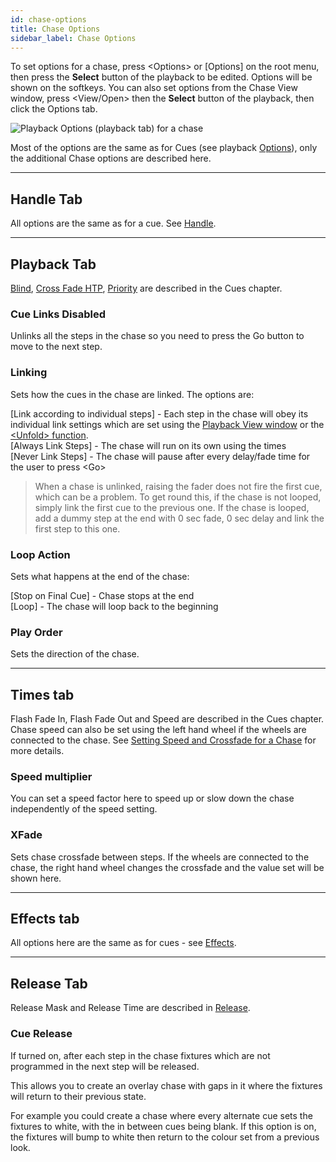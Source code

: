 ```yaml
---
id: chase-options
title: Chase Options
sidebar_label: Chase Options
---
```


To set options for a chase, press \<Options\> or \[Options\] on the root menu,
then press the **Select** button of the playback to be edited. Options will
be shown on the softkeys. You can also set options from the Chase View window, press
\<View/Open\> then the **Select** button of the playback, then click the
Options tab.

![Playback Options (playback tab) for a chase](/docs/images/playback-options-chase-playback-tab.png)

Most of the options are the same as for Cues (see playback [Options](../cues/playback-options.md)), only the additional Chase options are described here.

---

## Handle Tab

All options are the same as for a cue.
See [Handle](../cues/playback-options.md#handle-tab).

--- 

## Playback Tab

[Blind](../cues/playback-options.md#blind), [Cross Fade HTP](../cues/playback-options.md#cross-fade-htp), [Priority](../cues/playback-options.md#priority) are described in the Cues chapter. 

### Cue Links Disabled
Unlinks all the steps in the chase so you need to press the Go button to move to the next step.

### Linking
Sets how the cues in the chase are linked. The options
are:

\[Link according to individual steps\] - Each step in the chase will obey its 
individual link settings which are set using the
[Playback View window](editing-a-chase.md#opening-a-chase-for-editing)
or the [\<Unfold\> function](editing-a-chase.md#editing-a-chase-using-unfold).\
\[Always Link Steps\] - The chase will run on its own using the times\
\[Never Link Steps\] - The chase will pause after every delay/fade time
for the user to press \<Go\>

> When a chase is unlinked, raising the fader does not fire the first cue, which can be a problem. To get round this, if the chase is not looped, simply link the first cue to the previous one. If the chase is looped, add a dummy step at the end with 0 sec fade, 0 sec delay and link the first step to this one.

### Loop Action
Sets what happens at the end of the chase:

\[Stop on Final Cue\] - Chase stops at the end\
\[Loop\] - The chase will loop back to the beginning

### Play Order
Sets the direction of the chase.

---

## Times tab

Flash Fade In, Flash Fade Out and Speed are described in the Cues chapter.
Chase speed can also be set using the left hand wheel if the wheels are connected to the chase.
See [Setting Speed and Crossfade for a Chase](chase-playback.md#setting-speed-and-crossfade-for-a-chase) for more details.


### Speed multiplier
You can set a speed factor here to speed up or slow down the chase independently of the speed setting.

### XFade
Sets chase crossfade between steps. If the wheels are connected to the chase,
the right hand wheel changes the crossfade and the value set will be shown here.

---

## Effects tab

All options here are the same as for cues - see [Effects](../cues/playback-options.md#effects-tab).

--- 

## Release Tab

Release Mask and Release Time are described in 
[Release](../cues/playback-options.md#release-tab).

### Cue Release
If turned on, after each step in the chase fixtures which are
not programmed in the next step will be released. 

This allows you to create an overlay chase with gaps in it
where the fixtures will return to their previous state.

For example you could create a chase where every alternate cue sets the fixtures to
white, with the in between cues being blank. If this option is on, the
fixtures will bump to white then return to the colour set from a
previous look.

